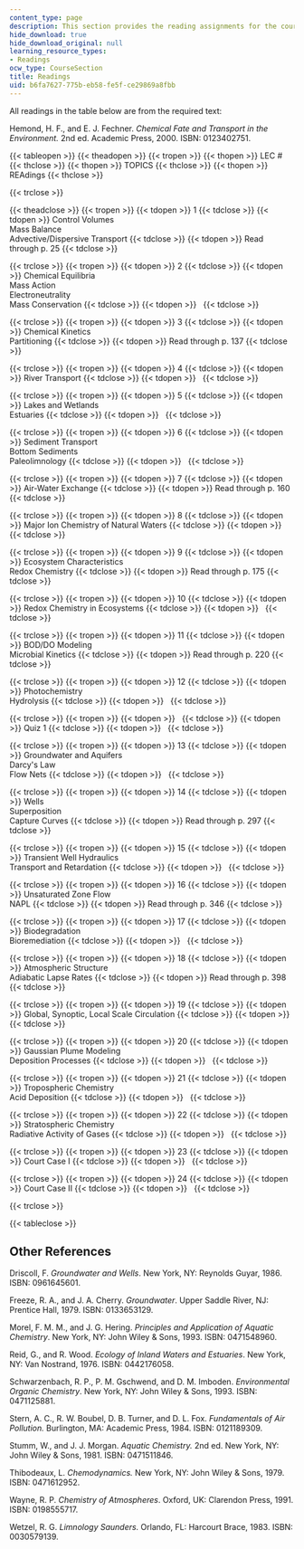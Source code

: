 ```yaml
---
content_type: page
description: This section provides the reading assignments for the course.
hide_download: true
hide_download_original: null
learning_resource_types:
- Readings
ocw_type: CourseSection
title: Readings
uid: b6fa7627-775b-eb58-fe5f-ce29869a8fbb
---
```


All readings in the table below are from the required text:

Hemond, H. F., and E. J. Fechner. _Chemical Fate and Transport in the Environment._ 2nd ed. Academic Press, 2000. ISBN: 0123402751.

{{< tableopen >}}
{{< theadopen >}}
{{< tropen >}}
{{< thopen >}}
LEC #
{{< thclose >}}
{{< thopen >}}
TOPICS
{{< thclose >}}
{{< thopen >}}
REAdings
{{< thclose >}}

{{< trclose >}}

{{< theadclose >}}
{{< tropen >}}
{{< tdopen >}}
1
{{< tdclose >}}
{{< tdopen >}}
Control Volumes  
Mass Balance  
Advective/Dispersive Transport
{{< tdclose >}}
{{< tdopen >}}
Read through p. 25
{{< tdclose >}}

{{< trclose >}}
{{< tropen >}}
{{< tdopen >}}
2
{{< tdclose >}}
{{< tdopen >}}
Chemical Equilibria  
Mass Action  
Electroneutrality  
Mass Conservation
{{< tdclose >}}
{{< tdopen >}}
 
{{< tdclose >}}

{{< trclose >}}
{{< tropen >}}
{{< tdopen >}}
3
{{< tdclose >}}
{{< tdopen >}}
Chemical Kinetics  
Partitioning
{{< tdclose >}}
{{< tdopen >}}
Read through p. 137
{{< tdclose >}}

{{< trclose >}}
{{< tropen >}}
{{< tdopen >}}
4
{{< tdclose >}}
{{< tdopen >}}
River Transport
{{< tdclose >}}
{{< tdopen >}}
 
{{< tdclose >}}

{{< trclose >}}
{{< tropen >}}
{{< tdopen >}}
5
{{< tdclose >}}
{{< tdopen >}}
Lakes and Wetlands  
Estuaries
{{< tdclose >}}
{{< tdopen >}}
 
{{< tdclose >}}

{{< trclose >}}
{{< tropen >}}
{{< tdopen >}}
6
{{< tdclose >}}
{{< tdopen >}}
Sediment Transport  
Bottom Sediments  
Paleolimnology
{{< tdclose >}}
{{< tdopen >}}
 
{{< tdclose >}}

{{< trclose >}}
{{< tropen >}}
{{< tdopen >}}
7
{{< tdclose >}}
{{< tdopen >}}
Air-Water Exchange
{{< tdclose >}}
{{< tdopen >}}
Read through p. 160
{{< tdclose >}}

{{< trclose >}}
{{< tropen >}}
{{< tdopen >}}
8
{{< tdclose >}}
{{< tdopen >}}
Major Ion Chemistry of Natural Waters
{{< tdclose >}}
{{< tdopen >}}
 
{{< tdclose >}}

{{< trclose >}}
{{< tropen >}}
{{< tdopen >}}
9
{{< tdclose >}}
{{< tdopen >}}
Ecosystem Characteristics  
Redox Chemistry
{{< tdclose >}}
{{< tdopen >}}
Read through p. 175
{{< tdclose >}}

{{< trclose >}}
{{< tropen >}}
{{< tdopen >}}
10
{{< tdclose >}}
{{< tdopen >}}
Redox Chemistry in Ecosystems
{{< tdclose >}}
{{< tdopen >}}
 
{{< tdclose >}}

{{< trclose >}}
{{< tropen >}}
{{< tdopen >}}
11
{{< tdclose >}}
{{< tdopen >}}
BOD/DO Modeling  
Microbial Kinetics
{{< tdclose >}}
{{< tdopen >}}
Read through p. 220
{{< tdclose >}}

{{< trclose >}}
{{< tropen >}}
{{< tdopen >}}
12
{{< tdclose >}}
{{< tdopen >}}
Photochemistry  
Hydrolysis
{{< tdclose >}}
{{< tdopen >}}
 
{{< tdclose >}}

{{< trclose >}}
{{< tropen >}}
{{< tdopen >}}
 
{{< tdclose >}}
{{< tdopen >}}
Quiz 1
{{< tdclose >}}
{{< tdopen >}}
 
{{< tdclose >}}

{{< trclose >}}
{{< tropen >}}
{{< tdopen >}}
13
{{< tdclose >}}
{{< tdopen >}}
Groundwater and Aquifers  
Darcy's Law  
Flow Nets
{{< tdclose >}}
{{< tdopen >}}
 
{{< tdclose >}}

{{< trclose >}}
{{< tropen >}}
{{< tdopen >}}
14
{{< tdclose >}}
{{< tdopen >}}
Wells  
Superposition  
Capture Curves
{{< tdclose >}}
{{< tdopen >}}
Read through p. 297
{{< tdclose >}}

{{< trclose >}}
{{< tropen >}}
{{< tdopen >}}
15
{{< tdclose >}}
{{< tdopen >}}
Transient Well Hydraulics  
Transport and Retardation
{{< tdclose >}}
{{< tdopen >}}
 
{{< tdclose >}}

{{< trclose >}}
{{< tropen >}}
{{< tdopen >}}
16
{{< tdclose >}}
{{< tdopen >}}
Unsaturated Zone Flow  
NAPL
{{< tdclose >}}
{{< tdopen >}}
Read through p. 346
{{< tdclose >}}

{{< trclose >}}
{{< tropen >}}
{{< tdopen >}}
17
{{< tdclose >}}
{{< tdopen >}}
Biodegradation  
Bioremediation
{{< tdclose >}}
{{< tdopen >}}
 
{{< tdclose >}}

{{< trclose >}}
{{< tropen >}}
{{< tdopen >}}
18
{{< tdclose >}}
{{< tdopen >}}
Atmospheric Structure  
Adiabatic Lapse Rates
{{< tdclose >}}
{{< tdopen >}}
Read through p. 398
{{< tdclose >}}

{{< trclose >}}
{{< tropen >}}
{{< tdopen >}}
19
{{< tdclose >}}
{{< tdopen >}}
Global, Synoptic, Local Scale Circulation
{{< tdclose >}}
{{< tdopen >}}
 
{{< tdclose >}}

{{< trclose >}}
{{< tropen >}}
{{< tdopen >}}
20
{{< tdclose >}}
{{< tdopen >}}
Gaussian Plume Modeling  
Deposition Processes
{{< tdclose >}}
{{< tdopen >}}
 
{{< tdclose >}}

{{< trclose >}}
{{< tropen >}}
{{< tdopen >}}
21
{{< tdclose >}}
{{< tdopen >}}
Tropospheric Chemistry  
Acid Deposition
{{< tdclose >}}
{{< tdopen >}}
 
{{< tdclose >}}

{{< trclose >}}
{{< tropen >}}
{{< tdopen >}}
22
{{< tdclose >}}
{{< tdopen >}}
Stratospheric Chemistry  
Radiative Activity of Gases
{{< tdclose >}}
{{< tdopen >}}
 
{{< tdclose >}}

{{< trclose >}}
{{< tropen >}}
{{< tdopen >}}
23
{{< tdclose >}}
{{< tdopen >}}
Court Case I
{{< tdclose >}}
{{< tdopen >}}
 
{{< tdclose >}}

{{< trclose >}}
{{< tropen >}}
{{< tdopen >}}
24
{{< tdclose >}}
{{< tdopen >}}
Court Case II
{{< tdclose >}}
{{< tdopen >}}
 
{{< tdclose >}}

{{< trclose >}}

{{< tableclose >}}

Other References
----------------

Driscoll, F. _Groundwater and Wells_. New York, NY: Reynolds Guyar, 1986. ISBN: 0961645601.

Freeze, R. A., and J. A. Cherry. _Groundwater_. Upper Saddle River, NJ: Prentice Hall, 1979. ISBN: 0133653129.

Morel, F. M. M., and J. G. Hering. _Principles and Application of Aquatic Chemistry_. New York, NY: John Wiley & Sons, 1993. ISBN: 0471548960.

Reid, G., and R. Wood. _Ecology of Inland Waters and Estuaries_. New York, NY: Van Nostrand, 1976. ISBN: 0442176058.

Schwarzenbach, R. P., P. M. Gschwend, and D. M. Imboden. _Environmental Organic Chemistry_. New York, NY: John Wiley & Sons, 1993. ISBN: 0471125881.

Stern, A. C., R. W. Boubel, D. B. Turner, and D. L. Fox. _Fundamentals of Air Pollution._ Burlington, MA: Academic Press, 1984. ISBN: 0121189309.

Stumm, W., and J. J. Morgan. _Aquatic Chemistry._ 2nd ed. New York, NY: John Wiley & Sons, 1981. ISBN: 0471511846.

Thibodeaux, L. _Chemodynamics._ New York, NY: John Wiley & Sons, 1979. ISBN: 0471612952.

Wayne, R. P. _Chemistry of Atmospheres_. Oxford, UK: Clarendon Press, 1991. ISBN: 0198555717.

Wetzel, R. G. _Limnology Saunders._ Orlando, FL: Harcourt Brace, 1983. ISBN: 0030579139.